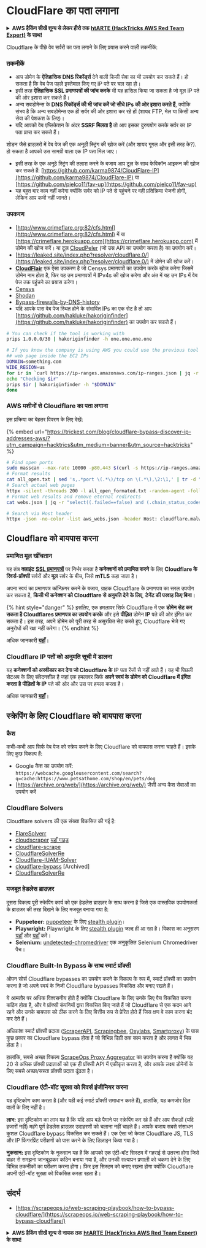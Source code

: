 # CloudFlare का पता लगाना

<details>

<summary><strong>AWS हैकिंग सीखें शून्य से लेकर हीरो तक</strong> <a href="https://training.hacktricks.xyz/courses/arte"><strong>htARTE (HackTricks AWS Red Team Expert)</strong></a><strong> के साथ!</strong></summary>

HackTricks का समर्थन करने के अन्य तरीके:

* यदि आप चाहते हैं कि आपकी **कंपनी का विज्ञापन HackTricks में दिखाई दे** या **HackTricks को PDF में डाउनलोड करें**, तो [**सब्सक्रिप्शन प्लान्स**](https://github.com/sponsors/carlospolop) देखें!
* [**आधिकारिक PEASS & HackTricks स्वैग**](https://peass.creator-spring.com) प्राप्त करें
* [**The PEASS Family**](https://opensea.io/collection/the-peass-family) की खोज करें, हमारा विशेष [**NFTs**](https://opensea.io/collection/the-peass-family) संग्रह
* 💬 [**Discord group**](https://discord.gg/hRep4RUj7f) में **शामिल हों** या [**telegram group**](https://t.me/peass) में या **Twitter** पर 🐦 [**@carlospolopm**](https://twitter.com/carlospolopm) को **फॉलो करें**.
* **HackTricks** के [**github repos**](https://github.com/carlospolop/hacktricks) और [**HackTricks Cloud**](https://github.com/carlospolop/hacktricks-cloud) में PRs सबमिट करके अपनी हैकिंग ट्रिक्स साझा करें।

</details>

Cloudflare के पीछे वेब सर्वरों का पता लगाने के लिए प्रयास करने वाली तकनीकें:

### तकनीकें

* आप डोमेन के **ऐतिहासिक DNS रिकॉर्ड्स** देने वाली किसी सेवा का भी उपयोग कर सकते हैं। हो सकता है कि वेब पेज पहले इस्तेमाल किए गए IP पते पर चल रहा हो।
* इसी तरह **ऐतिहासिक SSL प्रमाणपत्रों की जांच करके** भी यह हासिल किया जा सकता है जो मूल IP पते की ओर इशारा कर सकते हैं।
* अन्य सबडोमेन्स के **DNS रिकॉर्ड्स की भी जांच करें जो सीधे IPs की ओर इशारा करते हैं**, क्योंकि संभव है कि अन्य सबडोमेन्स एक ही सर्वर की ओर इशारा कर रहे हों (शायद FTP, मेल या किसी अन्य सेवा की पेशकश के लिए)।
* यदि आपको वेब एप्लिकेशन के अंदर **SSRF मिलता है** तो आप इसका दुरुपयोग करके सर्वर का IP पता प्राप्त कर सकते हैं।

शोडन जैसे ब्राउज़रों में वेब पेज की एक अनूठी स्ट्रिंग की खोज करें (और शायद गूगल और इसी तरह के?). हो सकता है आपको उस सामग्री वाला एक IP पता मिल जाए।

* इसी तरह के एक अनूठे स्ट्रिंग की तलाश करने के बजाय आप टूल के साथ फेविकॉन आइकन की खोज कर सकते हैं: [https://github.com/karma9874/CloudFlare-IP](https://github.com/karma9874/CloudFlare-IP) या [https://github.com/pielco11/fav-up](https://github.com/pielco11/fav-up)
* यह बहुत बार काम नहीं करेगा क्योंकि सर्वर को IP पते से पहुंचने पर वही प्रतिक्रिया भेजनी होगी, लेकिन आप कभी नहीं जानते।

### उपकरण

* [http://www.crimeflare.org:82/cfs.html](http://www.crimeflare.org:82/cfs.html) में या [https://crimeflare.herokuapp.com](https://crimeflare.herokuapp.com) में डोमेन की खोज करें। या टूल [CloudPeler](https://github.com/zidansec/CloudPeler) (जो उस API का उपयोग करता है) का उपयोग करें।
* [https://leaked.site/index.php?resolver/cloudflare.0/](https://leaked.site/index.php?resolver/cloudflare.0/) में डोमेन की खोज करें।
* [**CloudFlair**](https://github.com/christophetd/CloudFlair) एक ऐसा उपकरण है जो Censys प्रमाणपत्रों का उपयोग करके खोज करेगा जिसमें डोमेन नाम होता है, फिर यह उन प्रमाणपत्रों में IPv4s की खोज करेगा और अंत में यह उन IPs में वेब पेज तक पहुंचने का प्रयास करेगा।
* [Censys](https://search.censys.io/)
* [Shodan](https://shodan.io/)
* [Bypass-firewalls-by-DNS-history](https://github.com/vincentcox/bypass-firewalls-by-DNS-history)
* यदि आपके पास वेब पेज स्थित होने के संभावित IPs का एक सेट है तो आप [https://github.com/hakluke/hakoriginfinder](https://github.com/hakluke/hakoriginfinder) का उपयोग कर सकते हैं।
```bash
# You can check if the tool is working with
prips 1.0.0.0/30 | hakoriginfinder -h one.one.one.one

# If you know the company is using AWS you could use the previous tool to search the
## web page inside the EC2 IPs
DOMAIN=something.com
WIDE_REGION=us
for ir in `curl https://ip-ranges.amazonaws.com/ip-ranges.json | jq -r '.prefixes[] | select(.service=="EC2") | select(.region|test("^us")) | .ip_prefix'`; do
echo "Checking $ir"
prips $ir | hakoriginfinder -h "$DOMAIN"
done
```
### AWS मशीनों से Cloudflare का पता लगाना

इस प्रक्रिया का बेहतर विवरण के लिए देखें:

{% embed url="https://trickest.com/blog/cloudflare-bypass-discover-ip-addresses-aws/?utm_campaign=hacktrics&utm_medium=banner&utm_source=hacktricks" %}
```bash
# Find open ports
sudo masscan --max-rate 10000 -p80,443 $(curl -s https://ip-ranges.amazonaws.com/ip-ranges.json | jq -r '.prefixes[] | select(.service=="EC2") | .ip_prefix' | tr '\n' ' ') | grep "open"  > all_open.txt
# Format results
cat all_open.txt | sed 's,.*port \(.*\)/tcp on \(.*\),\2:\1,' | tr -d " " > all_open_formated.txt
# Search actual web pages
httpx -silent -threads 200 -l all_open_formated.txt -random-agent -follow-redirects -json -no-color -o webs.json
# Format web results and remove eternal redirects
cat webs.json | jq -r "select((.failed==false) and (.chain_status_codes | length) < 9) | .url" | sort -u > aws_webs.json

# Search via Host header
httpx -json -no-color -list aws_webs.json -header Host: cloudflare.malwareworld.com -threads 250 -random-agent -follow-redirects -o web_checks.json
```
## Cloudflare को बायपास करना

### प्रमाणित मूल खींचतान

यह तंत्र **क्लाइंट** [**SSL प्रमाणपत्रों**](https://socradar.io/how-to-monitor-your-ssl-certificates-expiration-easily-and-why/) पर निर्भर करता है **कनेक्शनों को प्रमाणित करने** के लिए **Cloudflare के रिवर्स-प्रॉक्सी** सर्वरों और **मूल** सर्वर के बीच, जिसे **mTLS** कहा जाता है।

अपना स्वयं का प्रमाणपत्र कॉन्फ़िगर करने के बजाय, ग्राहक Cloudflare के प्रमाणपत्र का सरल उपयोग कर सकता है, **किसी भी कनेक्शन को Cloudflare से अनुमति देने के लिए**, **टेनेंट की परवाह किए बिना**।

{% hint style="danger" %}
इसलिए, एक हमलावर सिर्फ Cloudflare में एक **डोमेन सेट कर सकता है Cloudflares प्रमाणपत्र का उपयोग करके** और इसे **पीड़ित** डोमेन **IP** पते की ओर इंगित कर सकता है। इस तरह, अपने डोमेन को पूरी तरह से असुरक्षित सेट करते हुए, Cloudflare भेजे गए अनुरोधों की रक्षा नहीं करेगा।
{% endhint %}

अधिक जानकारी [**यहाँ**](https://socradar.io/cloudflare-protection-bypass-vulnerability-on-threat-actors-radar/)।

### Cloudflare IP पतों को अनुमति सूची में डालना

यह **कनेक्शनों को अस्वीकार कर देगा जो Cloudflare के** IP पता रेंजों से नहीं आते हैं। यह भी पिछली सेटअप के लिए संवेदनशील है जहां एक हमलावर सिर्फ **अपने स्वयं के डोमेन को Cloudflare में इंगित करता है** **पीड़ितों के IP** पते की ओर और उस पर हमला करता है।

अधिक जानकारी [**यहाँ**](https://socradar.io/cloudflare-protection-bypass-vulnerability-on-threat-actors-radar/)।

## स्क्रेपिंग के लिए Cloudflare को बायपास करना

### कैश

कभी-कभी आप सिर्फ वेब पेज को स्क्रेप करने के लिए Cloudflare को बायपास करना चाहते हैं। इसके लिए कुछ विकल्प हैं:

* Google कैश का उपयोग करें: `https://webcache.googleusercontent.com/search?q=cache:https://www.petsathome.com/shop/en/pets/dog`
* [https://archive.org/web/](https://archive.org/web/) जैसी अन्य कैश सेवाओं का उपयोग करें

### Cloudflare Solvers

Cloudflare solvers की एक संख्या विकसित की गई है:

* [FlareSolverr](https://github.com/FlareSolverr/FlareSolverr)
* [cloudscraper](https://github.com/VeNoMouS/cloudscraper) [यहाँ गाइड](https://scrapeops.io/python-web-scraping-playbook/python-cloudscraper/)
* [cloudflare-scrape](https://github.com/Anorov/cloudflare-scrape)
* [CloudflareSolverRe](https://github.com/RyuzakiH/CloudflareSolverRe)
* [Cloudflare-IUAM-Solver](https://github.com/ninja-beans/cloudflare-iuam-solver)
* [cloudflare-bypass](https://github.com/devgianlu/cloudflare-bypass) \[Archived]
* [CloudflareSolverRe](https://github.com/RyuzakiH/CloudflareSolverRe)

### मजबूत हेडलेस ब्राउज़र <a href="#option-4-scrape-with-fortified-headless-browsers" id="option-4-scrape-with-fortified-headless-browsers"></a>

दूसरा विकल्प पूरी स्क्रेपिंग कार्य को एक हेडलेस ब्राउज़र के साथ करना है जिसे एक वास्तविक उपयोगकर्ता के ब्राउज़र की तरह दिखने के लिए मजबूत बनाया गया है:

* **Puppeteer:** [puppeteer](https://github.com/puppeteer/puppeteer) के लिए [stealth plugin](https://github.com/berstend/puppeteer-extra/tree/master/packages/puppeteer-extra-plugin-stealth)।
* **Playwright:** Playwright के लिए [stealth plugin](https://www.npmjs.com/package/playwright-stealth) जल्द ही आ रहा है। विकास का अनुसरण [यहाँ](https://github.com/berstend/puppeteer-extra/issues/454) और [यहाँ](https://github.com/berstend/puppeteer-extra/tree/master/packages/playwright-extra) करें।
* **Selenium:** [undetected-chromedriver](https://github.com/ultrafunkamsterdam/undetected-chromedriver) एक अनुकूलित Selenium Chromedriver पैच।

### Cloudflare Built-In Bypass के साथ स्मार्ट प्रॉक्सी <a href="#option-5-smart-proxy-with-cloudflare-built-in-bypass" id="option-5-smart-proxy-with-cloudflare-built-in-bypass"></a>

ओपन सोर्स Cloudflare bypasses का उपयोग करने के विकल्प के रूप में, स्मार्ट प्रॉक्सी का उपयोग करना है जो अपने स्वयं के निजी Cloudflare bypasses विकसित और बनाए रखते हैं।

ये आमतौर पर अधिक विश्वसनीय होते हैं क्योंकि Cloudflare के लिए उनके लिए पैच विकसित करना कठिन होता है, और वे प्रॉक्सी कंपनियों द्वारा विकसित किए जाते हैं जो Cloudflare से एक कदम आगे रहने और उनके बायपास को ठीक करने के लिए वित्तीय रूप से प्रेरित होते हैं जिस क्षण वे काम करना बंद कर देते हैं।

अधिकांश स्मार्ट प्रॉक्सी प्रदाता ([ScraperAPI](https://www.scraperapi.com/?fp_ref=scrapeops), [Scrapingbee](https://www.scrapingbee.com/?fpr=scrapeops), [Oxylabs](https://oxylabs.go2cloud.org/aff_c?offer_id=7&aff_id=379&url_id=32), [Smartproxy](https://prf.hn/click/camref:1100loxdG/[p_id:1100l442001]/destination:https%3A%2F%2Fsmartproxy.com%2Fscraping%2Fweb)) के पास कुछ प्रकार का Cloudflare bypass होता है जो विभिन्न डिग्री तक काम करता है और लागत में भिन्न होता है।

हालांकि, सबसे अच्छा विकल्प [ScrapeOps Proxy Aggregator](https://scrapeops.io/proxy-aggregator/) का उपयोग करना है क्योंकि यह 20 से अधिक प्रॉक्सी प्रदाताओं को एक ही प्रॉक्सी API में एकीकृत करता है, और आपके लक्ष्य डोमेनों के लिए सबसे अच्छा/सस्ता प्रॉक्सी प्रदाता ढूंढता है।

### Cloudflare एंटी-बॉट सुरक्षा को रिवर्स इंजीनियर करना <a href="#option-6-reverse-engineer-cloudflare-anti-bot-protection" id="option-6-reverse-engineer-cloudflare-anti-bot-protection"></a>

यह दृष्टिकोण काम करता है (और यही कई स्मार्ट प्रॉक्सी समाधान करते हैं), हालांकि, यह कमजोर दिल वालों के लिए नहीं है।

**लाभ:** इस दृष्टिकोण का लाभ यह है कि यदि आप बड़े पैमाने पर स्क्रेपिंग कर रहे हैं और आप सैकड़ों (यदि हजारों नहीं) महंगे पूर्ण हेडलेस ब्राउज़र उदाहरणों को चलाना नहीं चाहते हैं। आपके बजाय सबसे संसाधन कुशल Cloudflare bypass विकसित कर सकते हैं। एक ऐसा जो केवल Cloudflare JS, TLS और IP फिंगरप्रिंट परीक्षणों को पास करने के लिए डिज़ाइन किया गया है।

**नुकसान:** इस दृष्टिकोण के नुकसान यह है कि आपको एक एंटी-बॉट सिस्टम में गहराई से उतरना होगा जिसे बाहर से समझना जानबूझकर कठिन बनाया गया है, और उनकी सत्यापन प्रणाली को चकमा देने के लिए विभिन्न तकनीकों का परीक्षण करना होगा। फिर इस सिस्टम को बनाए रखना होगा क्योंकि Cloudflare अपनी एंटी-बॉट सुरक्षा को विकसित करता रहता है।

## संदर्भ

* [https://scrapeops.io/web-scraping-playbook/how-to-bypass-cloudflare/](https://scrapeops.io/web-scraping-playbook/how-to-bypass-cloudflare/)

<details>

<summary><strong>AWS हैकिंग सीखें शून्य से नायक तक</strong> <a href="https://training.hacktricks.xyz/courses/arte"><strong>htARTE (HackTricks AWS Red Team Expert)</strong></a><strong> के साथ!</strong></summary>

HackTricks का समर्थन करने के अन्य तरीके:

* यदि आप चाहते हैं कि आपकी **कंपनी का विज्ञापन HackTricks में दिखाया जाए** या **HackTricks को PDF में डाउनलोड करें** तो [**सदस्यता योजनाओं**](https://github.com/sponsors/carlospolop) की जाँच करें!
* [**आधिकारिक PEASS & HackTricks स्वैग**](https://peass.creator-spring.com) प्राप्त करें
* [**The PEASS Family**](https://opensea.io/collection/the-peass-family) की खोज करें, हमारा संग्रह विशेष [**NFTs**](https://opensea.io/collection/the-peass-family)
* 💬 [**Discord समूह**](https://discord.gg/hRep4RUj7f) में **शामिल हों** या [**telegram समूह**](https://t.me/peass) या **Twitter** पर मुझे **फॉलो** कर
